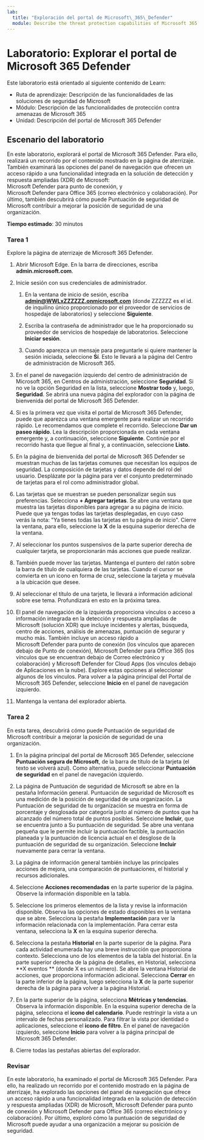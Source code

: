 ```yaml
---
lab:
  title: "Exploración del portal de Microsoft\_365\_Defender"
  module: Describe the threat protection capabilities of Microsoft 365
---
```


# Laboratorio: Explorar el portal de Microsoft 365 Defender

Este laboratorio está orientado al siguiente contenido de Learn:

- Ruta de aprendizaje: Descripción de las funcionalidades de las soluciones de seguridad de Microsoft
- Módulo: Descripción de las funcionalidades de protección contra amenazas de Microsoft 365
- Unidad: Descripción del portal de Microsoft 365 Defender

## Escenario del laboratorio

En este laboratorio, explorará el portal de Microsoft 365 Defender. Para ello, realizará un recorrido por el contenido mostrado en la página de aterrizaje. También examinará las opciones del panel de navegación que ofrecen un acceso rápido a una funcionalidad integrada en la solución de detección y respuesta ampliadas (XDR) de Microsoft: Microsoft Defender para punto de conexión, y Microsoft Defender para Office 365 (correo electrónico y colaboración).  Por último, también descubrirá cómo puede Puntuación de seguridad de Microsoft contribuir a mejorar la posición de seguridad de una organización.

**Tiempo estimado**: 30 minutos

### Tarea 1

Explore la página de aterrizaje de Microsoft 365 Defender.

1. Abrir Microsoft Edge. En la barra de direcciones, escriba **admin.microsoft.com**.

1. Inicie sesión con sus credenciales de administrador.
    1. En la ventana de inicio de sesión, escriba **admin@WWLxZZZZZZ.onmicrosoft.com** (donde ZZZZZZ es el id. de inquilino único proporcionado por el proveedor de servicios de hospedaje de laboratorios) y seleccione **Siguiente**.

    1. Escriba la contraseña de administrador que le ha proporcionado su proveedor de servicios de hospedaje de laboratorios. Seleccione **Iniciar sesión**.
    1. Cuando aparezca un mensaje para preguntarle si quiere mantener la sesión iniciada, seleccione **Sí**. Esto le llevará a la página del Centro de administración de Microsoft 365.

1. En el panel de navegación izquierdo del centro de administración de Microsoft 365, en Centros de administración, seleccione **Seguridad**.  Si no ve la opción Seguridad en la lista, seleccione **Mostrar todo** y, luego, **Seguridad**.  Se abrirá una nueva página del explorador con la página de bienvenida del portal de Microsoft 365 Defender.  

1. Si es la primera vez que visita el portal de Microsoft 365 Defender, puede que aparezca una ventana emergente para realizar un recorrido rápido.  Le recomendamos que complete el recorrido.  Seleccione **Dar un paseo rápido**.  Lea la descripción proporcionada en cada ventana emergente y, a continuación, seleccione **Siguiente**. Continúe por el recorrido hasta que llegue al final y, a continuación, seleccione **Listo**.

1. En la página de bienvenida del portal de Microsoft 365 Defender se muestran muchas de las tarjetas comunes que necesitan los equipos de seguridad. La composición de tarjetas y datos depende del rol del usuario. Desplázate por la página para ver el conjunto predeterminado de tarjetas para el rol como administrador global.

1. Las tarjetas que se muestran se pueden personalizar según sus preferencias.  Selecciona **+ Agregar tarjetas**. Se abre una ventana que muestra las tarjetas disponibles para agregar a su página de inicio.  Puede que ya tengas todas las tarjetas desplegadas, en cuyo caso verás la nota: "Ya tienes todas las tarjetas en tu página de inicio". Cierre la ventana, para ello, seleccione la **X** de la esquina superior derecha de la ventana.

1. Al seleccionar los puntos suspensivos de la parte superior derecha de cualquier tarjeta, se proporcionarán más acciones que puede realizar.  

1. También puede mover las tarjetas. Mantenga el puntero del ratón sobre la barra de título de cualquiera de las tarjetas. Cuando el cursor se convierta en un icono en forma de cruz, seleccione la tarjeta y muévala a la ubicación que desee.

1. Al seleccionar el título de una tarjeta, le llevará a información adicional sobre ese tema. Profundizará en esto en la próxima tarea.

1. El panel de navegación de la izquierda proporciona vínculos o acceso a información integrada en la detección y respuesta ampliadas de Microsoft (solución XDR) que incluye incidentes y alertas, búsqueda, centro de acciones, análisis de amenazas, puntuación de segurar y mucho más.  También incluye un acceso rápido a Microsoft Defender para punto de conexión (los vínculos que aparecen debajo de Punto de conexión), Microsoft Defender para Office 365 (los vínculos que se encuentran debajo de Correo electrónico y colaboración) y Microsoft Defender for Cloud Apps (los vínculos debajo de Aplicaciones en la nube).  Explore estas opciones al seleccionar algunos de los vínculos.   Para volver a la página principal del Portal de Microsoft 365 Defender, seleccione **Inicio** en el panel de navegación izquierdo.

1. Mantenga la ventana del explorador abierta.

### Tarea 2

En esta tarea, descubrirá cómo puede Puntuación de seguridad de Microsoft contribuir a mejorar la posición de seguridad de una organización.

1. En la página principal del portal de Microsoft 365 Defender, seleccione **Puntuación segura de Microsoft**, de la barra de título de la tarjeta (el texto se volverá azul).  Como alternativa, puede seleccionar **Puntuación de seguridad** en el panel de navegación izquierdo.

1. La página de Puntuación de seguridad de Microsoft se abre en la pestaña Información general. Puntuación de seguridad de Microsoft es una medición de la posición de seguridad de una organización. La Puntuación de seguridad de tu organización se muestra en forma de porcentaje y desglosada por categoría junto al número de puntos que ha alcanzado del número total de puntos posibles. Seleccione **Incluir**, que se encuentra junto a Su puntuación de seguridad.  Se abre una ventana pequeña que le permite incluir la puntuación factible, la puntuación planeada y la puntuación de licencia actual en el desglose de la puntuación de seguridad de su organización.  Seleccione **Incluir** nuevamente para cerrar la ventana.

1. La página de información general también incluye las principales acciones de mejora, una comparación de puntuaciones, el historial y recursos adicionales.

1. Seleccione **Acciones recomendadas** en la parte superior de la página.  Observe la información disponible en la tabla.  

1. Seleccione los primeros elementos de la lista y revise la información disponible. Observa las opciones de estado disponibles en la ventana que se abre. Selecciona la pestaña **Implementación** para ver la información relacionada con la implementación. Para cerrar esta ventana, selecciona la **X** en la esquina superior derecha.

1. Selecciona la pestaña **Historial** en la parte superior de la página.  Para cada actividad enumerada hay una breve instrucción que proporciona contexto.  Selecciona uno de los elementos de la tabla del historial.  En la parte superior derecha de la página de detalles, en Historial, selecciona **X eventos ** (donde X es un número).  Se abre la ventana Historial de acciones, que proporciona información adicional.  Selecciona **Cerrar** en la parte inferior de la página, luego selecciona la **X** de la parte superior derecha de la página para volver a la página Historial.

1. En la parte superior de la página, selecciona **Métricas y tendencias**.  Observa la información disponible.  En la esquina superior derecha de la página, selecciona el **icono del calendario**.  Puede restringir la vista a un intervalo de fechas personalizado.  Para filtrar la vista por identidad o aplicaciones, seleccione el **icono de filtro**.  En el panel de navegación izquierdo, seleccione **Inicio** para volver a la página principal de Microsoft 365 Defender.

1. Cierre todas las pestañas abiertas del explorador.

### Revisar

En este laboratorio, ha examinado el portal de Microsoft 365 Defender. Para ello, ha realizado un recorrido por el contenido mostrado en la página de aterrizaje, ha explorado las opciones del panel de navegación que ofrece un acceso rápido a una funcionalidad integrada en la solución de detección y respuesta ampliadas (XDR) de Microsoft, Microsoft Defender para punto de conexión y Microsoft Defender para Office 365 (correo electrónico y colaboración).  Por último, exploró cómo la puntuación de seguridad de Microsoft puede ayudar a una organización a mejorar su posición de seguridad.
